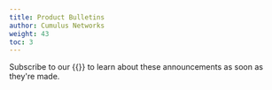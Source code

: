 ```yaml
---
title: Product Bulletins
author: Cumulus Networks
weight: 43
toc: 3
---
```


Subscribe to our {{<exlink url="https://lists.cumulusnetworks.com/listinfo/cumulus-product-bulletin" text="product bulletin mailing list">}} to learn about these announcements as soon as they're made.

